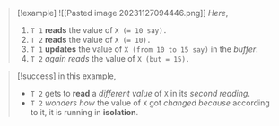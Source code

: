 >[!example] 
> ![[Pasted image 20231127094446.png]]
>*Here*,
>1. `T 1` **reads** the value of `X (= 10 say).`
>2. `T 2` **reads** the value of `X (= 10).`
>3. `T 1` **updates** the value of `X (from 10 to 15 say)` in the *buffer*.
>4. `T 2` *again reads* the value of `X (but = 15).`

>[!success] in this example,
>- `T 2` gets to **read** a *different value* of `X` in its *second reading*.
>- `T 2` *wonders* *how* the value of `X` got *changed because* according to it, it is running in **isolation**.

